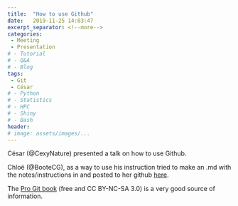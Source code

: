 ```yaml
---
title:  "How to use Github"
date:   2019-11-25 14:03:47
excerpt_separator: <!--more-->
categories:
 - Meeting
 - Presentation
# - Tutorial
# - Q&A
# - Blog
tags:
 - Git
 - César
# - Python
# - Statistics
# - HPC
# - Shiny
# - Bash
header:
# image: assets/images/...
---
```


César (@CexyNature) presented a talk on how to use Github. 

Chloë (@BooteCG), as a way to use his instruction tried to make an .md with the notes/instructions in and posted to her github [here](https://github.com/BooteCG/Using-Git-theBasics). 

The [Pro Git book](https://git-scm.com/book/en/v2) (free and CC BY-NC-SA 3.0) is a very good source of information.